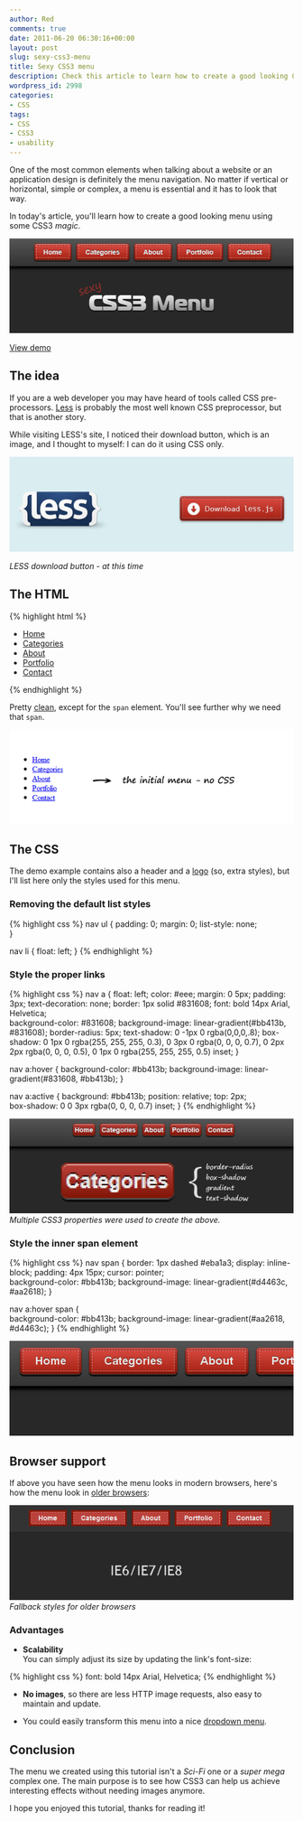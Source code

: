 ```yaml
---
author: Red
comments: true
date: 2011-06-20 06:30:16+00:00
layout: post
slug: sexy-css3-menu
title: Sexy CSS3 menu
description: Check this article to learn how to create a good looking CSS3 menu using also graceful degradation for older browsers.
wordpress_id: 2998
categories:
- CSS
tags:
- CSS
- CSS3
- usability
---
```


One of the most common elements when talking about a website or an application design is definitely the menu navigation. No matter if vertical or horizontal, simple or complex, a menu is essential and it has to look that way.

In today's article, you'll learn how to create a good looking menu using some CSS3 _magic_.

![Sexy CSS3 menu](/wp-content/uploads/2011/06/sexy-css3-menu.png)

<!-- more -->

[View demo](/wp-content/uploads/2011/06/css3-menu.html)

## The idea

If you are a web developer you may have heard of tools called CSS pre-processors. [Less](http://lesscss.org/) is probably the most well known CSS preprocessor, but that is another story.

While visiting LESS's site, I noticed their download button, which is an image, and I thought to myself: I can do it using CSS only.

![LESS button](/wp-content/uploads/2011/06/less-download-button.jpg)

_LESS download button - at this time_

## The HTML    

{% highlight html %}
<nav>
    <ul>
        <li><a href="#"><span>Home</span></a></li>
        <li><a href="#"><span>Categories</span></a></li>
        <li><a href="#"><span>About</span></a></li>             
        <li><a href="#"><span>Portfolio</span></a></li>
        <li><a href="#"><span>Contact</span></a></li>
    </ul>
</nav>
{% endhighlight %}

Pretty [clean](/useful-css-snippets-to-save-your-time), except for the `span` element. You'll see further why we need that `span`.

![Initial menu rendering](/wp-content/uploads/2011/06/initial-menu-rendering.png)

## The CSS

The demo example contains also a header and a [logo](/html5-logo-using-css3) (so, extra styles), but I'll list here only the styles used for this menu.

### Removing the default list styles

{% highlight css %}
nav ul {
    padding: 0;
    margin: 0;
    list-style: none;   
}

nav li {
    float: left;
}
{% endhighlight %}

### Style the proper links

{% highlight css %}
nav a {
    float: left;
    color: #eee;
    margin: 0 5px;
    padding: 3px;
    text-decoration: none;
    border: 1px solid #831608;
    font: bold 14px Arial, Helvetica;   
    background-color: #831608;
    background-image: linear-gradient(#bb413b, #831608);
    border-radius: 5px;
    text-shadow: 0 -1px 0 rgba(0,0,0,.8); 
    box-shadow: 0 1px 0 rgba(255, 255, 255, 0.3), 0 3px 0 rgba(0, 0, 0, 0.7), 0 2px 2px rgba(0, 0, 0, 0.5), 0 1px 0 rgba(255, 255, 255, 0.5) inset; 
}

nav a:hover {
    background-color: #bb413b;
    background-image: linear-gradient(#831608, #bb413b);
}

nav a:active {
    background: #bb413b;
    position: relative;
    top: 2px;    
    box-shadow: 0 0 3px rgba(0, 0, 0, 0.7) inset; 
}
{% endhighlight %}

![CSS3 menu links](/wp-content/uploads/2011/06/css3-menu-anchor.png)
_Multiple CSS3 properties were used to create the above._

### Style the inner span element

{% highlight css %}
nav span {
    border: 1px dashed #eba1a3;
    display: inline-block;
    padding: 4px 15px;
    cursor: pointer;    
    background-color: #bb413b;
    background-image: linear-gradient(#d4463c, #aa2618);
}

nav a:hover span {   
    background-color: #bb413b;
    background-image: linear-gradient(#aa2618, #d4463c);
}
{% endhighlight %}

![Style the inner span element](/wp-content/uploads/2011/06/css3-menu-span.png)

## Browser support

If above you have seen how the menu looks in modern browsers, here's how the menu look in [older browsers](http://www.red-team-design.com/how-to-solve-common-ie-bugs):

![Menu fallback](/wp-content/uploads/2011/06/css3-menu-fallback.png)
_Fallback styles for older browsers_

### Advantages





	
  * **Scalability**  
    You can simply adjust its size by updating the link's font-size:
    
{% highlight css %}
font: bold 14px Arial, Helvetica;
{% endhighlight %}
	
  * **No images**, so there are less HTTP image requests, also easy to maintain and update.

  * You could easily transform this menu into a nice [dropdown menu](http://www.red-team-design.com/css3-dropdown-menu).

## Conclusion

The menu we created using this tutorial isn't a _Sci-Fi_ one or a _super mega_ complex one. The main purpose is to see how CSS3 can help us achieve interesting effects without needing images anymore.

I hope you enjoyed this tutorial, thanks for reading it!